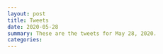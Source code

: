 ```yaml
---
layout: post
title: Tweets
date: 2020-05-28
summary: These are the tweets for May 28, 2020.
categories:
---
```



